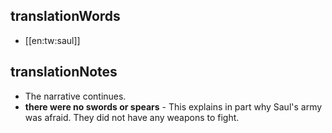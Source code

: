 ## translationWords

* [[en:tw:saul]]

## translationNotes

* The narrative continues.
* **there were no swords or spears** - This explains in part why Saul's army was afraid. They did not have any weapons to fight.

